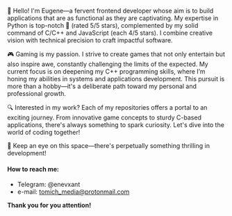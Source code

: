 👋 Hello! I'm Eugene—a fervent frontend developer whose aim is to build applications that are as functional as they are captivating. My expertise in Python is top-notch 🐍 (rated 5/5 stars), complemented by my solid command of C/C++ and JavaScript (each 4/5 stars). I combine creative vision with technical precision to craft impactful software.

🎮 Gaming is my passion. I strive to create games that not only entertain but also inspire awe, constantly challenging the limits of the expected. My current focus is on deepening my C++ programming skills, where I’m honing my abilities in systems and applications development. This pursuit is more than a hobby—it's a deliberate path toward my personal and professional growth.

🔍 Interested in my work? Each of my repositories offers a portal to an exciting journey. From innovative game concepts to sturdy C-based applications, there's always something to spark curiosity. Let's dive into the world of coding together!

🌱 Keep an eye on this space—there's perpetually something thrilling in development!

#### How to reach me: 
* Telegram: @enevxant
* e-mail: tomich_media@protonmail.com

<b>Thank you for you attention!</b>

<!--
**epotapp/epotapp** is a ✨ _special_ ✨ repository because its `README.md` (this file) appears on your GitHub profile.

Here are some ideas to get you started:

- 🔭 I’m currently working on ...
- 🌱 I’m currently learning ...
- 👯 I’m looking to collaborate on ...
- 🤔 I’m looking for help with ...
- 💬 Ask me about ...
- 📫 How to reach me: ...
- 😄 Pronouns: ...
- ⚡ Fun fact: ...
-->

